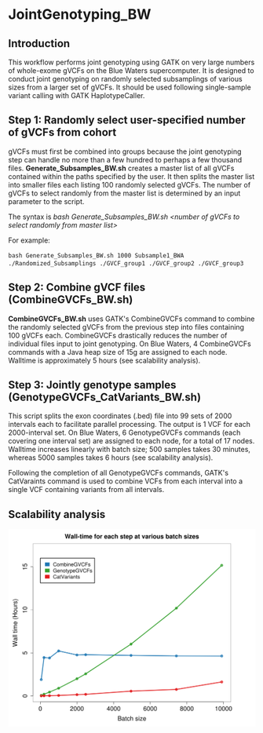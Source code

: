 # JointGenotyping_BW

## Introduction
This workflow performs joint genotyping using GATK on very large numbers of whole-exome gVCFs on the Blue Waters supercomputer. It is designed to conduct joint genotyping on randomly selected subsamplings of various sizes from a larger set of gVCFs. It should be used following single-sample variant calling with GATK HaplotypeCaller.

## Step 1: Randomly select user-specified number of gVCFs from cohort
gVCFs must first be combined into groups because the joint genotyping step can handle no more than a few hundred to perhaps a few thousand files. **Generate_Subsamples_BW.sh** creates a master list of all gVCFs contained within the paths specified by the user. It then splits the master list into smaller files each listing 100 randomly selected gVCFs. The number of gVCFs to select randomly from the master list is determined by an input parameter to the script.

The syntax is *bash Generate_Subsamples_BW.sh \<number of gVCFs to select randomly from master list> <subsample number and aligner used> <path to directory for output> <paths to gVCFs>*

For example:

```
bash Generate_Subsamples_BW.sh 1000 Subsample1_BWA ./Randomized_Subsamplings ./GVCF_group1 ./GVCF_group2 ./GVCF_group3
```

## Step 2: Combine gVCF files (CombineGVCFs_BW.sh)
**CombineGVCFs_BW.sh** uses GATK's CombineGVCFs command to combine the randomly selected gVCFs from the previous step into files containing 100 gVCFs each. CombineGVCFs drastically reduces the number of individual files input to joint genotyping. On Blue Waters, 4 CombineGVCFs commands with a Java heap size of 15g are assigned to each node. Walltime is approximately 5 hours (see scalability analysis).

## Step 3: Jointly genotype samples (GenotypeGVCFs_CatVariants_BW.sh)
This script splits the exon coordinates (.bed) file into 99 sets of 2000 intervals each to facilitate parallel processing. The output is 1 VCF for each 2000-interval set. On Blue Waters, 6 GenotypeGVCFs commands (each covering one interval set) are assigned to each node, for a total of 17 nodes. Walltime increases linearly with batch size; 500 samples takes
30 minutes, whereas 5000 samples takes 6 hours (see scalability analysis).

Following the completion of all GenotypeGVCFs commands, GATK's CatVaraints command is used to combine VCFs from each interval into a single VCF containing variants from all intervals.

## Scalability analysis 
![alt tag](./Scalability_commands.png "Scalability analysis")
